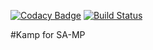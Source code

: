 [![Codacy Badge](https://api.codacy.com/project/badge/Grade/928c3904774f4f18b9f5343daa6f613e)](https://app.codacy.com/app/Double-O-Seven/kamp?utm_source=github.com&utm_medium=referral&utm_content=Double-O-Seven/kamp&utm_campaign=Badge_Grade_Dashboard)
[![Build Status](https://travis-ci.org/Double-O-Seven/kamp.svg?branch=master)](https://travis-ci.org/Double-O-Seven/kamp)

#Kamp for SA-MP
